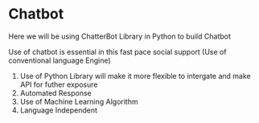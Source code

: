 # Chatbot
Here we will be using ChatterBot Library in Python to build Chatbot


Use of chatbot is essential in this fast pace social support (Use of conventional language Engine)

1. Use of Python Library will make it more flexible to intergate and make API for futher exposure
2. Automated Response
3. Use of Machine Learning Algorithm 
4. Language Independent
